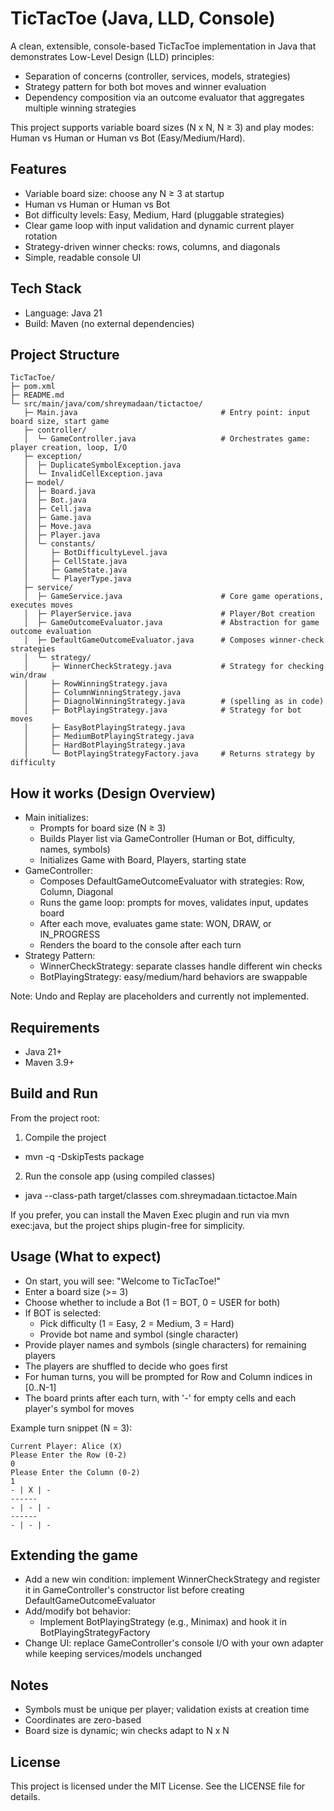 # TicTacToe (Java, LLD, Console)

A clean, extensible, console-based TicTacToe implementation in Java that demonstrates Low-Level Design (LLD) principles:
- Separation of concerns (controller, services, models, strategies)
- Strategy pattern for both bot moves and winner evaluation
- Dependency composition via an outcome evaluator that aggregates multiple winning strategies

This project supports variable board sizes (N x N, N ≥ 3) and play modes: Human vs Human or Human vs Bot (Easy/Medium/Hard).


## Features
- Variable board size: choose any N ≥ 3 at startup
- Human vs Human or Human vs Bot
- Bot difficulty levels: Easy, Medium, Hard (pluggable strategies)
- Clear game loop with input validation and dynamic current player rotation
- Strategy-driven winner checks: rows, columns, and diagonals
- Simple, readable console UI


## Tech Stack
- Language: Java 21
- Build: Maven (no external dependencies)


## Project Structure
```
TicTacToe/
├─ pom.xml
├─ README.md
└─ src/main/java/com/shreymadaan/tictactoe/
   ├─ Main.java                                # Entry point: input board size, start game
   ├─ controller/
   │  └─ GameController.java                   # Orchestrates game: player creation, loop, I/O
   ├─ exception/
   │  ├─ DuplicateSymbolException.java
   │  └─ InvalidCellException.java
   ├─ model/
   │  ├─ Board.java
   │  ├─ Bot.java
   │  ├─ Cell.java
   │  ├─ Game.java
   │  ├─ Move.java
   │  ├─ Player.java
   │  └─ constants/
   │     ├─ BotDifficultyLevel.java
   │     ├─ CellState.java
   │     ├─ GameState.java
   │     └─ PlayerType.java
   ├─ service/
   │  ├─ GameService.java                      # Core game operations, executes moves
   │  ├─ PlayerService.java                    # Player/Bot creation
   │  ├─ GameOutcomeEvaluator.java             # Abstraction for game outcome evaluation
   │  ├─ DefaultGameOutcomeEvaluator.java      # Composes winner-check strategies
   │  └─ strategy/
   │     ├─ WinnerCheckStrategy.java           # Strategy for checking win/draw
   │     ├─ RowWinningStrategy.java
   │     ├─ ColumnWinningStrategy.java
   │     ├─ DiagnolWinningStrategy.java        # (spelling as in code)
   │     ├─ BotPlayingStrategy.java            # Strategy for bot moves
   │     ├─ EasyBotPlayingStrategy.java
   │     ├─ MediumBotPlayingStrategy.java
   │     ├─ HardBotPlayingStrategy.java
   │     └─ BotPlayingStrategyFactory.java     # Returns strategy by difficulty
```


## How it works (Design Overview)
- Main initializes:
  - Prompts for board size (N ≥ 3)
  - Builds Player list via GameController (Human or Bot, difficulty, names, symbols)
  - Initializes Game with Board, Players, starting state
- GameController:
  - Composes DefaultGameOutcomeEvaluator with strategies: Row, Column, Diagonal
  - Runs the game loop: prompts for moves, validates input, updates board
  - After each move, evaluates game state: WON, DRAW, or IN_PROGRESS
  - Renders the board to the console after each turn
- Strategy Pattern:
  - WinnerCheckStrategy: separate classes handle different win checks
  - BotPlayingStrategy: easy/medium/hard behaviors are swappable

Note: Undo and Replay are placeholders and currently not implemented.


## Requirements
- Java 21+
- Maven 3.9+


## Build and Run
From the project root:

1) Compile the project
- mvn -q -DskipTests package

2) Run the console app (using compiled classes)
- java --class-path target/classes com.shreymadaan.tictactoe.Main

If you prefer, you can install the Maven Exec plugin and run via mvn exec:java, but the project ships plugin-free for simplicity.


## Usage (What to expect)
- On start, you will see: "Welcome to TicTacToe!"
- Enter a board size (>= 3)
- Choose whether to include a Bot (1 = BOT, 0 = USER for both)
- If BOT is selected:
  - Pick difficulty (1 = Easy, 2 = Medium, 3 = Hard)
  - Provide bot name and symbol (single character)
- Provide player names and symbols (single characters) for remaining players
- The players are shuffled to decide who goes first
- For human turns, you will be prompted for Row and Column indices in [0..N-1]
- The board prints after each turn, with '-' for empty cells and each player's symbol for moves

Example turn snippet (N = 3):
```
Current Player: Alice (X)
Please Enter the Row (0-2)
0
Please Enter the Column (0-2)
1
- | X | -
------
- | - | -
------
- | - | -
```


## Extending the game
- Add a new win condition: implement WinnerCheckStrategy and register it in GameController's constructor list before creating DefaultGameOutcomeEvaluator
- Add/modify bot behavior:
  - Implement BotPlayingStrategy (e.g., Minimax) and hook it in BotPlayingStrategyFactory
- Change UI: replace GameController's console I/O with your own adapter while keeping services/models unchanged


## Notes
- Symbols must be unique per player; validation exists at creation time
- Coordinates are zero-based
- Board size is dynamic; win checks adapt to N x N


## License
This project is licensed under the MIT License. See the LICENSE file for details.

